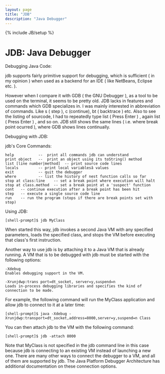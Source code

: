 ```yaml
---
layout: page
title: "JDB"
description: "Java Debugger"
---
```


{% include JB/setup %}

# JDB: Java Debugger

Debugging Java Code:

jdb supports fairly primitive support for debugging, which is sufficient ( in my opinion ) when used as a backend for an IDE ( like NetBeans, Eclipse etc. ).


However when I compare it with GDB ( the GNU Debugger ), as a tool to be used on the terminal, it seems to be pretty old. JDB lacks in features and commands which GDB specializes in. I was mainly interested in abbreviation of commands. Like  s ( step ), c (continue), bt ( backtrace ) etc. Also to see the listing of sourcode, I had to repeatedly type list ( Press Enter ) , again list  ( Press Enter ) , and so on. JDB still shows the same lines ( i.e. where break point ocurred ), where GDB shows lines continually.


Debugging with JDB:

jdb's Core Commands:

    help           --  print all commands jdb can understand
    print object   --  print an object using its toString() method
    list [line number|method]  -- print source code lines
    locals         -- print local variablesâ values
    exit           -- quit the debugger
    where          -- list the history of nest function calls so far
    stop at class:line    -- set a break point where execution will halt
    stop at class.method  -- set a break point at a 'suspect' function
    cont   -- continue execution after a break point has been hit
    step   -- execute a single source code line
    run    -- run the program (stops if there are break points set with stop)
    

Using JDB:

    [shell-prompt]$ jdb MyClass 

When  started this way, jdb invokes a second Java VM with any specified parameters, loads the specified class, and stops the VM before  executing that class's first instruction.


Another way to use jdb is by attaching it to a Java VM that is already running.  A VM that is to be debugged with jdb must be started with the following options:

    -Xdebug
    Enables debugging support in the VM.

    -Xrunjdwp:trans port=dt_socket, server=y,suspend=n
    Loads in-process debugging libraries and specifies the kind of connection to be made.                         


For example, the following command will run the MyClass application and allow jdb to connect to it at a later time:

    [shell-prompt]$ java -Xdebug -Xrunjdwp:transport=dt_socket,address=8000,server=y,suspend=n Class

You can then attach jdb to the VM with the following command:

    [shell-prompt]$ jdb -attach 8000

Note that MyClass is not specified in the jdb command line in this case because  jdb is connecting to an existing VM instead of launching a new one. There are many other ways to connect the debugger to a VM, and  all  of them are supported by jdb.  The Java Platform Debugger Architecture has additional documentation on these connection options.
